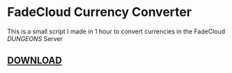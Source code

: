 # FadeCloud Currency Converter

This is a small script I made in 1 hour to convert currencies in the FadeCloud *DUNGEONS* Server

## [DOWNLOAD](https://github.com/KuryKat/FadeCloud-Currency-Converter/releases/latest)
